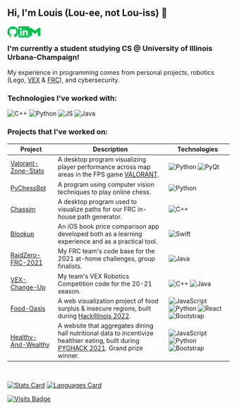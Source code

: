 ## Hi, I'm Louis (Lou-ee, not Lou-iss) :wave:

[<img align="left" alt="GitHub" width="25px" src="github.svg" />][github]
[<img align="left" alt="LinkedIn" width="25px" src="linkedin.svg" />][linkedin]
[<img align="left" alt="Email" width="25px" src="gmail.svg" />][email]
<br>

### I'm currently a student studying CS @ University of Illinois Urbana-Champaign!
My experience in programming comes from personal projects, robotics (Lego, [VEX][vex] & [FRC][frc]), and cybersecurity.

### Technologies I've worked with:
![C++][cpp]
![Python][python]
![JS][js]
![Java][java]

### Projects that I've worked on:
|Project|Description|Technologies|
|-------|-----------|------------|
|[Valorant-Zone-Stats](https://github.com/LouisAsanaka/Valorant-Zone-Stats)|A desktop program visualizing player performance across map areas in the FPS game [VALORANT](https://playvalorant.com/en-us).|![Python][python] ![PyQt][qt]|
|[PyChessBot](https://github.com/LouisAsanaka/PyChessBot)|A program using computer vision techniques to play online chess.|![Python][python]|
|[Chassim](https://github.com/LouisAsanaka/Chassim)|A desktop program used to visualize paths for our FRC in-house path generator.|![C++][cpp]|
|[Blookup](https://github.com/LouisAsanaka/Blookup)|An iOS book price comparison app developed both as a learning experience and as a practical tool.|![Swift][swift]|
|[RaidZero-FRC-2021](https://github.com/TASRobotics/RaidZero-FRC-2021)|My FRC team's code base for the 2021 at-home challenges, group finalists.|![Java][java]|
|[VEX-Change-Up](https://github.com/LouisAsanaka/VEX-Change-Up)|My team's VEX Robotics Competition code for the 20-21 season.|![C++][cpp] ![Java][java]|
|[Food-Oasis](https://github.com/j-sneh/food-oasis)|A web visualization project of food surplus & insecure regions, built during [HackIllinois 2022](https://hackillinois-2022.devpost.com/).|![JavaScript][js] ![Python][python] ![React][react] ![Bootstrap][bootstrap]|
|[Healthy-And-Wealthy](https://github.com/Debusan13/UIUC-Healthy-and-Wealthy)|A website that aggregates dining hall nutritional data to incentivize healthier eating, built during [PYGHACK 2021](https://pyghack2021.devpost.com). Grand prize winner.|![JavaScript][js] ![Python][python] ![Bootstrap][bootstrap]|
<br>

[![Stats Card](<https://github-readme-stats.vercel.app/api?username=louisasanaka&show_icons=true&theme=vue-dark&layout=compact&hide_rank=true&include_all_commits=true&count_private=true&custom_title=My GitHub Stats>)][github]
[![Languages Card](<https://github-readme-stats.vercel.app/api/top-langs/?username=louisasanaka&theme=vue-dark&layout=compact&custom_title=Top Languages by lines of code>)][github repos]

[![Visits Badge](https://badges.pufler.dev/visits/louisasanaka/louisasanaka)](https://badges.pufler.dev)

[java]: https://img.shields.io/badge/-Java-ED8B00?style=flat&logo=java&logoColor=white
[cpp]: https://img.shields.io/badge/-C++-00599C?style=flat&logo=c%2B%2B&logoColor=white
[python]: https://img.shields.io/badge/Python-3776AB?style=flat&logo=python&logoColor=white
[js]: https://img.shields.io/badge/JavaScript-323330?style=flat&logo=javascript&logoColor=F7DF1E
[php]: https://img.shields.io/badge/PHP-777BB4?style=flat&logo=php&logoColor=white
[swift]: https://img.shields.io/badge/Swift-FA7343?style=flat&logo=swift&logoColor=white
[react]: https://img.shields.io/badge/React-%2320232a.svg?style=flat&logo=react&logoColor=%2361DAFB
[qt]: https://img.shields.io/badge/Qt-%23217346.svg?style=flat&logo=Qt&logoColor=white
[bootstrap]: https://img.shields.io/badge/Bootstrap-%23563D7C.svg?style=flat&logo=bootstrap&logoColor=white

[vex]: https://www.vexrobotics.com/v5/competition
[frc]: https://www.firstinspires.org/robotics/frc
[github]: https://github.com/LouisAsanaka
[github repos]: https://github.com/LouisAsanaka?tab=repositories
[linkedin]: https://www.linkedin.com/in/asanaka
[email]: mailto:louis@asanaka.dev
